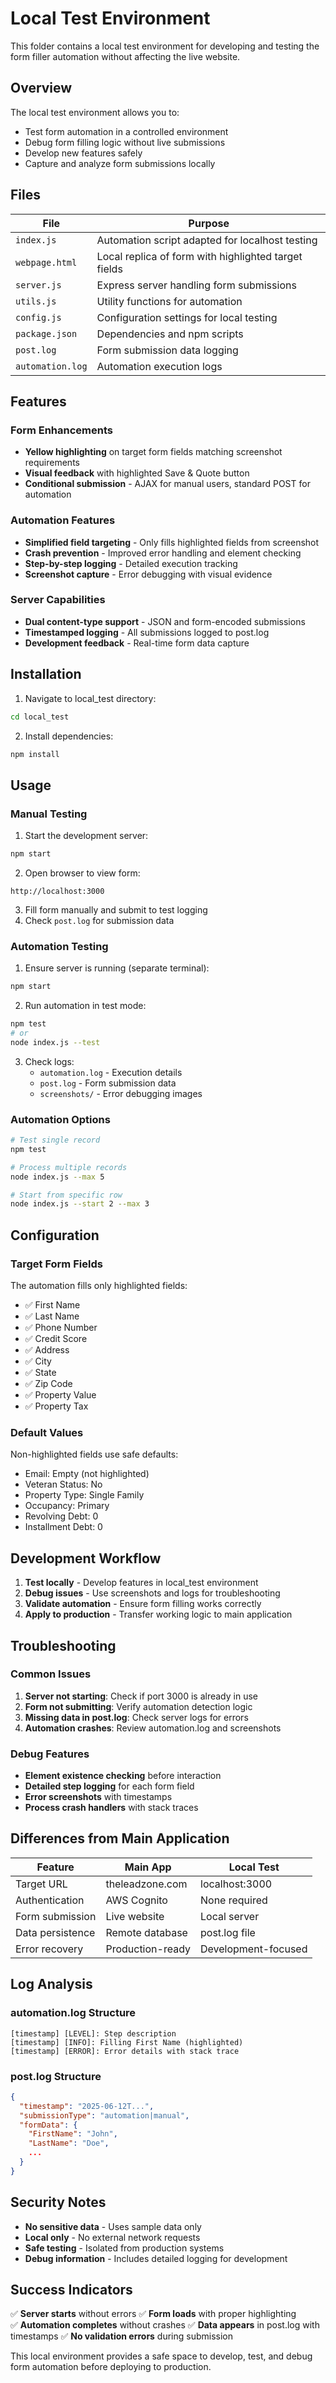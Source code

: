 # Local Test Environment

This folder contains a local test environment for developing and testing the form filler automation without affecting the live website.

## Overview

The local test environment allows you to:
- Test form automation in a controlled environment
- Debug form filling logic without live submissions
- Develop new features safely
- Capture and analyze form submissions locally

## Files

| File | Purpose |
|------|---------|
| `index.js` | Automation script adapted for localhost testing |
| `webpage.html` | Local replica of form with highlighted target fields |
| `server.js` | Express server handling form submissions |
| `utils.js` | Utility functions for automation |
| `config.js` | Configuration settings for local testing |
| `package.json` | Dependencies and npm scripts |
| `post.log` | Form submission data logging |
| `automation.log` | Automation execution logs |

## Features

### Form Enhancements
- **Yellow highlighting** on target form fields matching screenshot requirements
- **Visual feedback** with highlighted Save & Quote button
- **Conditional submission** - AJAX for manual users, standard POST for automation

### Automation Features  
- **Simplified field targeting** - Only fills highlighted fields from screenshot
- **Crash prevention** - Improved error handling and element checking
- **Step-by-step logging** - Detailed execution tracking
- **Screenshot capture** - Error debugging with visual evidence

### Server Capabilities
- **Dual content-type support** - JSON and form-encoded submissions
- **Timestamped logging** - All submissions logged to post.log
- **Development feedback** - Real-time form data capture

## Installation

1. Navigate to local_test directory:
```bash
cd local_test
```

2. Install dependencies:
```bash
npm install
```

## Usage

### Manual Testing

1. Start the development server:
```bash
npm start
```

2. Open browser to view form:
```
http://localhost:3000
```

3. Fill form manually and submit to test logging
4. Check `post.log` for submission data

### Automation Testing

1. Ensure server is running (separate terminal):
```bash
npm start
```

2. Run automation in test mode:
```bash
npm test
# or
node index.js --test
```

3. Check logs:
   - `automation.log` - Execution details
   - `post.log` - Form submission data
   - `screenshots/` - Error debugging images

### Automation Options

```bash
# Test single record
npm test

# Process multiple records  
node index.js --max 5

# Start from specific row
node index.js --start 2 --max 3
```

## Configuration

### Target Form Fields
The automation fills only highlighted fields:
- ✅ First Name
- ✅ Last Name
- ✅ Phone Number  
- ✅ Credit Score
- ✅ Address
- ✅ City
- ✅ State
- ✅ Zip Code
- ✅ Property Value
- ✅ Property Tax

### Default Values
Non-highlighted fields use safe defaults:
- Email: Empty (not highlighted)
- Veteran Status: No
- Property Type: Single Family
- Occupancy: Primary
- Revolving Debt: 0
- Installment Debt: 0

## Development Workflow

1. **Test locally** - Develop features in local_test environment
2. **Debug issues** - Use screenshots and logs for troubleshooting  
3. **Validate automation** - Ensure form filling works correctly
4. **Apply to production** - Transfer working logic to main application

## Troubleshooting

### Common Issues

1. **Server not starting**: Check if port 3000 is already in use
2. **Form not submitting**: Verify automation detection logic
3. **Missing data in post.log**: Check server logs for errors
4. **Automation crashes**: Review automation.log and screenshots

### Debug Features

- **Element existence checking** before interaction
- **Detailed step logging** for each form field
- **Error screenshots** with timestamps
- **Process crash handlers** with stack traces

## Differences from Main Application

| Feature | Main App | Local Test |
|---------|----------|------------|
| Target URL | theleadzone.com | localhost:3000 |
| Authentication | AWS Cognito | None required |
| Form submission | Live website | Local server |
| Data persistence | Remote database | post.log file |
| Error recovery | Production-ready | Development-focused |

## Log Analysis

### automation.log Structure
```
[timestamp] [LEVEL]: Step description
[timestamp] [INFO]: Filling First Name (highlighted)
[timestamp] [ERROR]: Error details with stack trace
```

### post.log Structure  
```json
{
  "timestamp": "2025-06-12T...",
  "submissionType": "automation|manual",
  "formData": {
    "FirstName": "John",
    "LastName": "Doe",
    ...
  }
}
```

## Security Notes

- **No sensitive data** - Uses sample data only
- **Local only** - No external network requests
- **Safe testing** - Isolated from production systems
- **Debug information** - Includes detailed logging for development

## Success Indicators

✅ **Server starts** without errors
✅ **Form loads** with proper highlighting  
✅ **Automation completes** without crashes
✅ **Data appears** in post.log with timestamps
✅ **No validation errors** during submission

This local environment provides a safe space to develop, test, and debug form automation before deploying to production.
